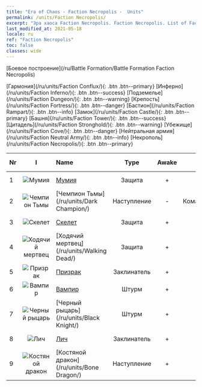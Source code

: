 ```yaml
---
title: "Era of Chaos - Faction Necropolis -  Units"
permalink: /units/Faction Necropolis/
excerpt: "Эра хаоса Faction Necropolis. Faction Necropolis. List of Faction in Era of Chaos"
last_modified_at: 2021-05-18
locale: ru
ref: "Faction Necropolis"
toc: false
classes: wide
---
```

  [Боевое построение](/ru/Battle Formation/Battle Formation Faction Necropolis)

 [Гармония](/ru/units/Faction Conflux/){: .btn .btn--primary} [Инферно](/ru/units/Faction Inferno/){: .btn .btn--success} [Подземелье](/ru/units/Faction Dungeon/){: .btn .btn--warning} [Крепость](/ru/units/Faction Fortress/){: .btn .btn--danger} [Бастион](/ru/units/Faction Rampart/){: .btn .btn--info} [Замок](/ru/units/Faction Castle/){: .btn .btn--primary} [Башня](/ru/units/Faction Tower/){: .btn .btn--success} [Цитадель](/ru/units/Faction Stronghold/){: .btn .btn--warning} [Убежище](/ru/units/Faction Cove/){: .btn .btn--danger} [Нейтральная армия](/ru/units/Faction Neutral Army/){: .btn .btn--info} [Некрополь](/ru/units/Faction Necropolis/){: .btn .btn--primary} 

  | Nr | I |         Name        |   Type   | Awake | Ранг |   Members     |  Stars  | Exclusive | Attack  |     HP    |  Awaken Name  |
  |:---|:-:|:--------------------|:--------:|:-----:|:---------:|:-------------:|:-------:|:---------:|:-------:|:---------:|:--------------|
  | 1 | ![Мумия](/images/u/ti_munaiyi.jpg) | [Мумия](/ru/units/Mummy/) | Защита | + | SR | x4 | <i class="fas fa-star"/><i class="fas fa-star"/><i class="fas fa-star"/> | - | 141.0 | 2691 |  Король мумий  |
  | 2 | ![Чемпион Тьмы](/images/u/ti_sishen.jpg) | [Чемпион Тьмы](/ru/units/Dark Champion/) | Наступление | - | Командующий | x1 | <i class="fas fa-star"/><i class="fas fa-star"/><i class="fas fa-star"/> | - | 1029.5 | 9504 |   -   |
  | 3 | ![Скелет](/images/u/ti_kulouzhanshi.jpg) | [Скелет](/ru/units/Skeleton/) | Защита | + | R | x9 | <i class="fas fa-star"/> | - | 57.9 | 1158 |  Скелет-воин  |
  | 4 | ![Ходячий мертвец](/images/u/ti_jiangshi.jpg) | [Ходячий мертвец](/ru/units/Walking Dead/) | Защита | + | R | x9 | <i class="fas fa-star"/> | + | 117.7 | 2758 |  Зомби  |
  | 5 | ![Призрак](/images/u/ti_youling.jpg) | [Призрак](/ru/units/Wight/) | Заклинатель | + | SR | x9 | <i class="fas fa-star"/><i class="fas fa-star"/> | - | 107.5 | 662 |  Привидение  |
  | 6 | ![Вампир](/images/u/ti_xixuegui.jpg) | [Вампир](/ru/units/Vampire/) | Штурм | + | SR | x4 | <i class="fas fa-star"/><i class="fas fa-star"/> | - | 74.4 | 910 |  Лорд вампиров  |
  | 7 | ![Черный рыцарь](/images/u/ti_siwangqishi.jpg) | [Черный рыцарь](/ru/units/Black Knight/) | Штурм | + | SSR | x4 | <i class="fas fa-star"/><i class="fas fa-star"/><i class="fas fa-star"/> | + | 115.8 | 910 |  Зловещий рыцарь  |
  | 8 | ![Лич](/images/u/ti_wuyao.jpg) | [Лич](/ru/units/Lich/) | Заклинатель | + | SR | x4 | <i class="fas fa-star"/><i class="fas fa-star"/><i class="fas fa-star"/> | + | 228.7 | 1581 |  Могучий лич  |
  | 9 | ![Костяной дракон](/images/u/ti_gulong.jpg) | [Костяной дракон](/ru/units/Bone Dragon/) | Наступление | + | SSR | x1 | <i class="fas fa-star"/><i class="fas fa-star"/><i class="fas fa-star"/> | - | 758.0 | 5770 |  Призрачный дракон  |
